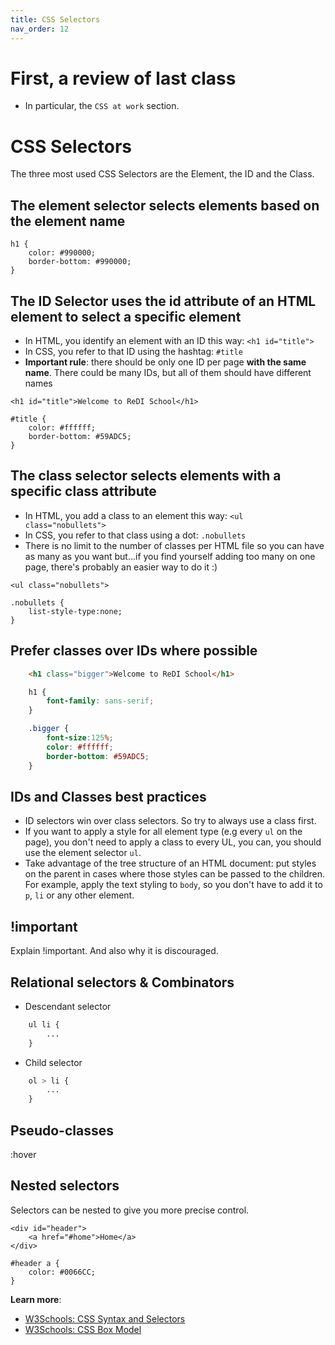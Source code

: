```yaml
---
title: CSS Selectors
nav_order: 12
---
```

# First, a review of last class
- In particular, the `CSS at work` section.

# CSS Selectors

The three most used CSS Selectors are the Element, the ID and the Class.

## The element selector selects elements based on the element name

```
h1 {
    color: #990000;
    border-bottom: #990000;
}
```

## The ID Selector uses the id attribute of an HTML element to select a specific element

- In HTML, you identify an element with an ID this way: `<h1 id="title">`
- In CSS, you refer to that ID using the hashtag: `#title`
- **Important rule**: there should be only one ID per page **with the same name**. There could be many IDs, but all of
them should have different names

```
<h1 id="title">Welcome to ReDI School</h1>

#title {
    color: #ffffff;
    border-bottom: #59ADC5;
}
```

## The class selector selects elements with a specific class attribute

- In HTML, you add a class to an element this way: `<ul class="nobullets">`
- In CSS, you refer to that class using a dot: `.nobullets`
- There is no limit to the number of classes per HTML file so you can have as many as you want but...if you find
yourself adding too many on one page, there's probably an easier way to do it :)

```
<ul class="nobullets">

.nobullets {
    list-style-type:none;
}
```

## Prefer classes over IDs where possible

```html
    <h1 class="bigger">Welcome to ReDI School</h1>
```

```css
    h1 {
        font-family: sans-serif;
    }

    .bigger {
        font-size:125%;
        color: #ffffff;
        border-bottom: #59ADC5;
    }
```

## IDs and Classes best practices

- ID selectors win over class selectors. So try to always use a class first.
- If you want to apply a style for all element type (e.g every `ul` on the page), you don't need to apply a class to every UL, you can, you should use the element selector `ul`.
- Take advantage of the tree structure of an HTML document: put styles on the parent in cases where those styles can be passed to the children. For example, apply the text styling to `body`, so you don't have to add it to `p`, `li` or any other element.

## !important

Explain !important. And also why it is discouraged.

## Relational selectors & Combinators

- Descendant selector
```css
    ul li {
        ...
    }
```

- Child selector
```css
    ol > li {
        ...
    }
```

## Pseudo-classes
:hover

## Nested selectors

Selectors can be nested to give you more precise control.

```
<div id="header">
    <a href="#home">Home</a>
</div>

#header a {
    color: #0066CC;
}
```

**Learn more**:

- [W3Schools: CSS Syntax and Selectors](https://www.w3schools.com/css/css_syntax.asp)
- [W3Schools: CSS Box Model](https://www.w3schools.com/css/css_boxmodel.asp)
